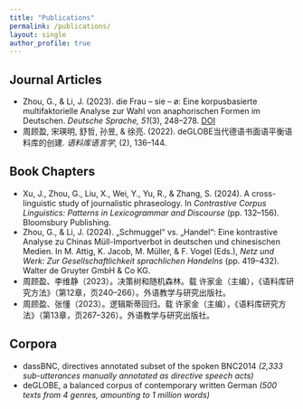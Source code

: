 ```yaml
---
title: "Publications"
permalink: /publications/
layout: single
author_profile: true
---
```


## Journal Articles
- Zhou, G., & Li, J. (2023). die Frau – sie – ø: Eine korpusbasierte multifaktorielle Analyse zur Wahl von anaphorischen Formen im Deutschen. _Deutsche Sprache, 51_(3), 248–278. [DOI](https://doi.org/10.37307/j.1868-775X.2023.03.04)
- 周顾盈, 宋瑛明, 舒哲, 孙昱, & 徐亮. (2022). deGLOBE当代德语书面语平衡语料库的创建. _语料库语言学_, (2), 136–144.

## Book Chapters
- Xu, J., Zhou, G., Liu, X., Wei, Y., Yu, R., & Zhang, S. (2024). A cross-linguistic study of journalistic phraseology. In _Contrastive Corpus Linguistics: Patterns in Lexicogrammar and Discourse_ (pp. 132–156). Bloomsbury Publishing.
- Zhou, G., & Li, J. (2024). „Schmuggel“ vs. „Handel“: Eine kontrastive Analyse zu Chinas Müll-Importverbot in deutschen und chinesischen Medien. In M. Attig, K. Jacob, M. Müller, & F. Vogel (Eds.), _Netz und Werk: Zur Gesellschaftlichkeit sprachlichen Handelns_ (pp. 419–432). Walter de Gruyter GmbH & Co KG.
- 周顾盈、李维静（2023）。决策树和随机森林。载 许家金（主编），《语料库研究方法》（第12章，页240–266）。外语教学与研究出版社。
- 周顾盈、张懂（2023）。逻辑斯蒂回归。载 许家金（主编），《语料库研究方法》（第13章，页267–326）。外语教学与研究出版社。

## Corpora
- dassBNC, directives annotated subset of the spoken BNC2014 *(2,333 sub-utterances manually annotated as directive speech acts)*
- deGLOBE, a balanced corpus of contemporary written German *(500 texts from 4 genres, amounting to 1 million words)*